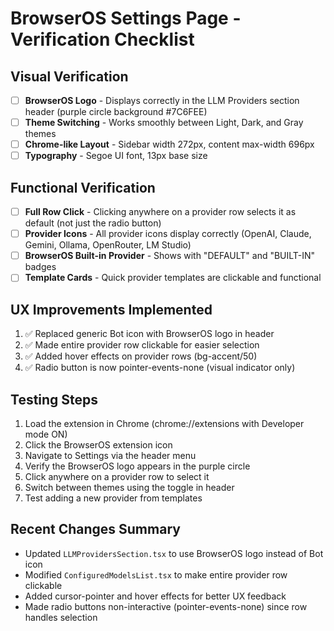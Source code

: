 # BrowserOS Settings Page - Verification Checklist

## Visual Verification
- [ ] **BrowserOS Logo** - Displays correctly in the LLM Providers section header (purple circle background #7C6FEE)
- [ ] **Theme Switching** - Works smoothly between Light, Dark, and Gray themes
- [ ] **Chrome-like Layout** - Sidebar width 272px, content max-width 696px
- [ ] **Typography** - Segoe UI font, 13px base size

## Functional Verification
- [ ] **Full Row Click** - Clicking anywhere on a provider row selects it as default (not just the radio button)
- [ ] **Provider Icons** - All provider icons display correctly (OpenAI, Claude, Gemini, Ollama, OpenRouter, LM Studio)
- [ ] **BrowserOS Built-in Provider** - Shows with "DEFAULT" and "BUILT-IN" badges
- [ ] **Template Cards** - Quick provider templates are clickable and functional

## UX Improvements Implemented
1. ✅ Replaced generic Bot icon with BrowserOS logo in header
2. ✅ Made entire provider row clickable for easier selection
3. ✅ Added hover effects on provider rows (bg-accent/50)
4. ✅ Radio button is now pointer-events-none (visual indicator only)

## Testing Steps
1. Load the extension in Chrome (chrome://extensions with Developer mode ON)
2. Click the BrowserOS extension icon
3. Navigate to Settings via the header menu
4. Verify the BrowserOS logo appears in the purple circle
5. Click anywhere on a provider row to select it
6. Switch between themes using the toggle in header
7. Test adding a new provider from templates

## Recent Changes Summary
- Updated `LLMProvidersSection.tsx` to use BrowserOS logo instead of Bot icon
- Modified `ConfiguredModelsList.tsx` to make entire provider row clickable
- Added cursor-pointer and hover effects for better UX feedback
- Made radio buttons non-interactive (pointer-events-none) since row handles selection